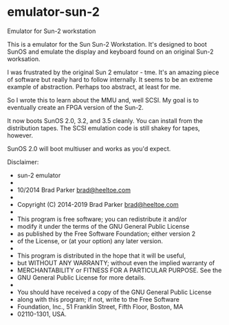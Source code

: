 # emulator-sun-2
Emulator for Sun-2 workstation

This is a emulator for the Sun Sun-2 Workstation.  It's designed to
boot SunOS and emulate the display and keyboard found on an original
Sun-2 worksation.

I was frustrated by the original Sun 2 emulator - tme.  It's an amazing
piece of software but really hard to follow internally.  It seems to
be an extreme example of abstraction.  Perhaps too abstract, at least
for me.

So I wrote this to learn about the MMU and, well SCSI.  My goal is to
eventually create an FPGA version of the Sun-2.

It now boots SunOS 2.0, 3.2, and 3.5 cleanly.  You can install from the distribution tapes.
The SCSI emulation code is still shakey for tapes, however.

SunOS 2.0 will boot multiuser and works as you'd expect.

Disclaimer:

 * sun-2 emulator
 *
 * 10/2014  Brad Parker <brad@heeltoe.com>
 *
 * Copyright (C) 2014-2019 Brad Parker <brad@heeltoe.com>
 *
 * This program is free software; you can redistribute it and/or
 * modify it under the terms of the GNU General Public License
 * as published by the Free Software Foundation; either version 2
 * of the License, or (at your option) any later version.
 *
 * This program is distributed in the hope that it will be useful,
 * but WITHOUT ANY WARRANTY; without even the implied warranty of
 * MERCHANTABILITY or FITNESS FOR A PARTICULAR PURPOSE.  See the
 * GNU General Public License for more details.
 *
 * You should have received a copy of the GNU General Public License
 * along with this program; if not, write to the Free Software
 * Foundation, Inc., 51 Franklin Street, Fifth Floor, Boston, MA
 * 02110-1301, USA.
